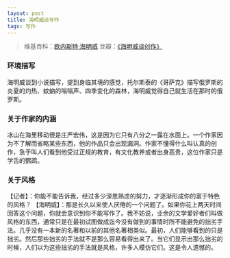 ```yaml
--- 
layout: post
title: 海明威谈写作
tags: 写作
---
```


> 维基百科：[欧内斯特·海明威](https://www.wikiwand.com/zh/%E6%AC%A7%E5%86%85%E6%96%AF%E7%89%B9%C2%B7%E6%B5%B7%E6%98%8E%E5%A8%81)
> 豆瓣：[《海明威谈创作》](http://book.douban.com/subject/2056350/)


### 环境描写

海明威谈到小说描写，提到身临其境的感觉，托尔斯泰的《哥萨克》描写俄罗斯的炎夏的灼热、蚊蚋的嗡嗡声、四季变化的森林，海明威觉得自己就生活在那时的俄罗斯。

### 关于作家的内涵

冰山在海里移动很是庄严宏伟，这是因为它只有八分之一露在水面上。一个作家因为不了解而省略某些东西，他的作品只会出现漏洞。作家不懂得什么叫认真的创作，急于叫人们看到他受过正规的教育，有文化教养或者出身高贵，这位作家只是学舌的鹦鹉。

### 关于风格

【记者】：你能不能告诉我，经过多少深思熟虑的努力，才逐渐形成你的富于特色的风格？
【海明威】：那是长久以来使人厌倦的一个问题了。如果你花上两天时间回答这个问题，你就会意识到你不能写作了。我不妨说，业余的文学爱好者们叫做风格的东西，通常只是在最初试图做成迄今没有做到的事情时所不能避免的拙劣手法。几乎没有一本新的名著和以前的其他名著相类似。最初，人们能够看到的只是拙劣。然后那些拙劣的手法就不是那么容易看得出来了。当它们显示出那么拙劣的时候，人们以为这些拙劣的手法就是风格，许多人模仿它们。这是令人遗憾的。